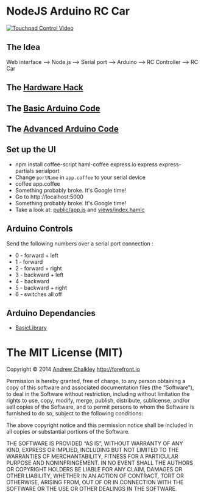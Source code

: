 NodeJS Arduino RC Car
===============================

[![Touchpad Control Video](https://github.com/richard512/extremely_remote_controlled_car/blob/master/video_touchpad.gif?raw=true)](https://github.com/richard512/extremely_remote_controlled_car/blob/master/video_touchpad.mp4?raw=true)

## The Idea

Web interface --> Node.js --> Serial port --> Arduino --> RC Controller --> RC Car

## The [Hardware Hack](https://github.com/richard512/NodeJS_Arduino_RC_Car/tree/master/hardware_hack)

## The [Basic Arduino Code](back_forward.ino)

## The [Advanced Arduino Code](serial_port_controlled_car.ino)

## Set up the UI
* npm install coffee-script haml-coffee express.io express express-partials serialport
* Change ```portName``` in ```app.coffee``` to your serial device
* coffee app.coffee
* Something probably broke. It's Google time!
* Go to http://localhost:5000
* Something probably broke. It's Google time!
* Take a look at: [public/app.js](public/app.js) and [views/index.hamlc](views/index.hamlc)

## Arduino Controls

Send the following numbers over a serial port connection :

* 0 - forward + left
* 1 - forward
* 2 - forward + right
* 3 - backward + left
* 4 - backward
* 5 - backward + right
* 6 - switches all off

## Arduino Dependancies 

* [BasicLibrary](https://github.com/chalkers/BasicLibrary)


The MIT License (MIT)
=========

Copyright © 2014 [Andrew Chalkley](http://twitter.com/chalkers) http://forefront.io

Permission is hereby granted, free of charge, to any person obtaining a copy of this software and associated documentation files (the “Software”), to deal in the Software without restriction, including without limitation the rights to use, copy, modify, merge, publish, distribute, sublicense, and/or sell copies of the Software, and to permit persons to whom the Software is furnished to do so, subject to the following conditions:

The above copyright notice and this permission notice shall be included in all copies or substantial portions of the Software.

THE SOFTWARE IS PROVIDED “AS IS”, WITHOUT WARRANTY OF ANY KIND, EXPRESS OR IMPLIED, INCLUDING BUT NOT LIMITED TO THE WARRANTIES OF MERCHANTABILITY, FITNESS FOR A PARTICULAR PURPOSE AND NONINFRINGEMENT. IN NO EVENT SHALL THE AUTHORS OR COPYRIGHT HOLDERS BE LIABLE FOR ANY CLAIM, DAMAGES OR OTHER LIABILITY, WHETHER IN AN ACTION OF CONTRACT, TORT OR OTHERWISE, ARISING FROM, OUT OF OR IN CONNECTION WITH THE SOFTWARE OR THE USE OR OTHER DEALINGS IN THE SOFTWARE.

